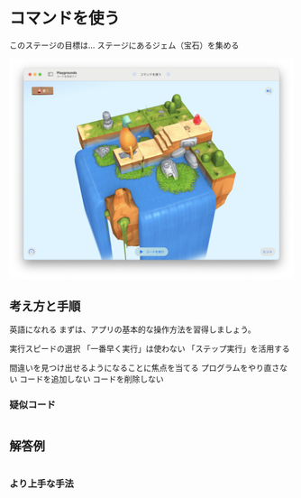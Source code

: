 # コマンドを使う

このステージの目標は...
ステージにあるジェム（宝石）を集める

![コマンドを使う](./Images/コマンドを使う.png)




## 考え方と手順

英語になれる
まずは、アプリの基本的な操作方法を習得しましょう。

実行スピードの選択
「一番早く実行」は使わない
「ステップ実行」を活用する

間違いを見つけ出せるようになることに焦点を当てる
プログラムをやり直さない
コードを追加しない
コードを削除しない

### 疑似コード

```
```

## 解答例

```swift
```

### より上手な手法

```swift
```